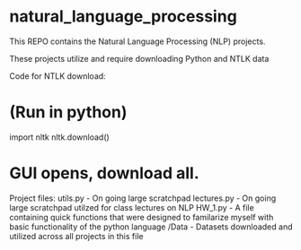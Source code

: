 # natural_language_processing
This REPO contains the Natural Language Processing (NLP) projects. 

These projects utilize and require downloading Python and NTLK data

Code for NTLK download:  
# (Run in python)
 import nltk
 nltk.download()
# GUI opens, download all. 


Project files: 
utils.py - On going large scratchpad
lectures.py - On going large scratchpad utilzed for class lectures on NLP 
HW_1.py - A file containing quick functions that were designed to familarize myself with basic functionality of the python language
/Data - Datasets downloaded and utilized across all projects in this file  




